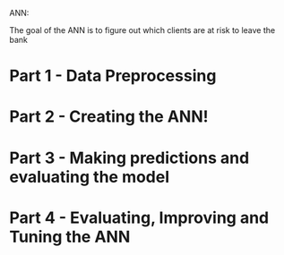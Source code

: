 ANN: 

The goal of the ANN is to figure out which clients are at risk to leave the bank

# Part 1 - Data Preprocessing
# Part 2 - Creating the ANN!
# Part 3 - Making predictions and evaluating the model
# Part 4 - Evaluating, Improving and Tuning the ANN

